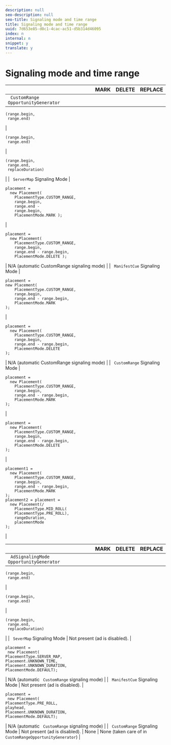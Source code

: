 ```yaml
---
description: null
seo-description: null
seo-title: Signaling mode and time range
title: Signaling mode and time range
uuid: 7d653e85-d0c1-4cac-ac51-d5b314d46095
index: n
internal: n
snippet: y
translate: y
---
```


# Signaling mode and time range





|   | MARK  | DELETE  | REPLACE  |
|---|---|---|---|
|  ` CustomRange OpportunityGenerator`  | 
```
(range.begin,  
 range.end)
```
| 
```
(range.begin,  
 range.end)
```
| 
```
(range.begin,  
 range.end,  
 replaceDuration)
```
|
|  ` ServerMap` Signaling Mode  | 
```
placement =  
  new Placement(  
    PlacementType.CUSTOM_RANGE,  
    range.begin,  
    range.end -  
    range.begin, 
    PlacementMode.MARK );
```
| 
```
placement =  
  new Placement(  
    PlacementType.CUSTOM_RANGE,  
    range.begin,  
    range.end - range.begin,  
    PlacementMode.DELETE );
```
| N/A (automatic CustomRange signaling mode)  |
|  ` ManifestCue` Signaling Mode  | 
```
placement =  
new Placement( 
    PlacementType.CUSTOM_RANGE, 
    range.begin, 
    range.end - range.begin, 
    PlacementMode.MARK 
);
```
| 
```
placement =  
  new Placement( 
    PlacementType.CUSTOM_RANGE, 
    range.begin, 
    range.end - range.begin, 
    PlacementMode.DELETE 
);
```
| N/A (automatic CustomRange signaling mode)  |
|  ` CustomRange` Signaling Mode  | 
```
placement =  
  new Placement( 
    PlacementType.CUSTOM_RANGE, 
    range.begin, 
    range.end - range.begin, 
    PlacementMode.MARK 
);
```
| 
```
placement =  
  new Placement( 
    PlacementType.CUSTOM_RANGE, 
    range.begin, 
    range.end - range.begin, 
    PlacementMode.DELETE 
);
```
| 
```
placement1 =  
  new Placement( 
    PlacementType.CUSTOM_RANGE, 
    range.begin, 
    range.end - range.begin, 
    PlacementMode.MARK 
); 
placement2 = placement =  
  new Placement(/ 
    PlacementType.MID_ROLL( 
    PlacementType.PRE_ROLL), 
    rangeDuration, 
    placementMode 
);
```
|





|   | MARK  | DELETE  | REPLACE  |
|---|---|---|---|
|  ` AdSignalingMode OpportunityGenerator`  | 
```
(range.begin,  
 range.end)
```
| 
```
(range.begin,  
 range.end)
```
| 
```
(range.begin,  
 range.end,  
 replaceDuration)
```
|
|  ` SeverMap` Signaling Mode  | Not present (ad is disabled).  | 
```
placement =  
 new Placement( 
PlacementType.SERVER_MAP, 
Placement.UNKNOWN_TIME, 
Placement.UNKNOWN_DURATION, 
PlacementMode.DEFAULT);
```
| N/A (automatic ` CustomRange` signaling mode)  |
|  ` ManifestCue` Signaling Mode  | Not present (ad is disabled).  | 
```
placement =  
 new Placement( 
PlacementType.PRE_ROLL, 
playhead, 
Placement.UNKNOWN_DURATION, 
PlacementMode.DEFAULT);
```
| N/A (automatic ` CustomRange` signaling mode)  |
|  ` CustomRange` Signaling Mode  | Not present (ad is disabled).  | None  | None (taken care of in ` CustomRangeOpportunityGenerator`)  |

